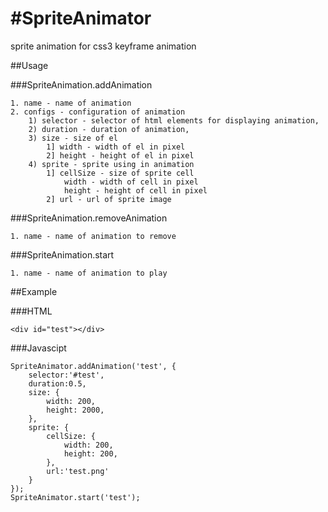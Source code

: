 #SpriteAnimator
==============

sprite animation for css3 keyframe animation

##Usage

###SpriteAnimation.addAnimation

    1. name - name of animation
    2. configs - configuration of animation
        1) selector - selector of html elements for displaying animation,
        2) duration - duration of animation,
        3) size - size of el
            1] width - width of el in pixel
            2] height - height of el in pixel
        4) sprite - sprite using in animation
            1] cellSize - size of sprite cell
                width - width of cell in pixel
                height - height of cell in pixel
            2] url - url of sprite image

###SpriteAnimation.removeAnimation

    1. name - name of animation to remove

###SpriteAnimation.start

    1. name - name of animation to play
    
##Example

###HTML

    <div id="test"></div>

###Javascipt

    SpriteAnimator.addAnimation('test', {
        selector:'#test',
        duration:0.5,
        size: {
            width: 200,
            height: 2000,
        },
        sprite: {
            cellSize: {
                width: 200,
                height: 200,
            },
            url:'test.png'
        }
    });
    SpriteAnimator.start('test');
